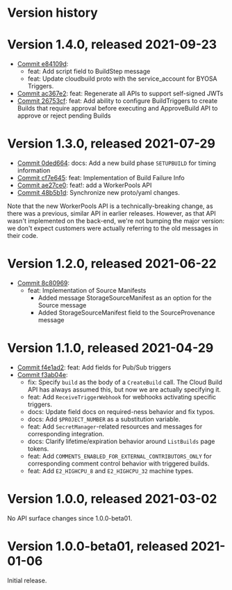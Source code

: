 # Version history

# Version 1.4.0, released 2021-09-23

- [Commit e84109d](https://github.com/googleapis/google-cloud-dotnet/commit/e84109d):
  - feat: Add script field to BuildStep message
  - feat: Update cloudbuild proto with the service_account for BYOSA Triggers.
- [Commit ac367e2](https://github.com/googleapis/google-cloud-dotnet/commit/ac367e2): feat: Regenerate all APIs to support self-signed JWTs
- [Commit 26753cf](https://github.com/googleapis/google-cloud-dotnet/commit/26753cf): feat: Add ability to configure BuildTriggers to create Builds that require approval before executing and ApproveBuild API to approve or reject pending Builds

# Version 1.3.0, released 2021-07-29

- [Commit 0ded664](https://github.com/googleapis/google-cloud-dotnet/commit/0ded664): docs: Add a new build phase `SETUPBUILD` for timing information
- [Commit cf7e645](https://github.com/googleapis/google-cloud-dotnet/commit/cf7e645): feat: Implementation of Build Failure Info
- [Commit ae27ce0](https://github.com/googleapis/google-cloud-dotnet/commit/ae27ce0): feat!: add a WorkerPools API
- [Commit 48b5b1d](https://github.com/googleapis/google-cloud-dotnet/commit/48b5b1d): Synchronize new proto/yaml changes.

Note that the new WorkerPools API is a technically-breaking change,
as there was a previous, similar API in earlier releases. However,
as that API wasn't implemented on the back-end, we're not bumping
the major version: we don't expect customers were actually referring
to the old messages in their code.

# Version 1.2.0, released 2021-06-22

- [Commit 8c80969](https://github.com/googleapis/google-cloud-dotnet/commit/8c80969):
  - feat: Implementation of Source Manifests
    - Added message StorageSourceManifest as an option for the Source message
    - Added StorageSourceManifest field to the SourceProvenance message

# Version 1.1.0, released 2021-04-29

- [Commit f4e1ad2](https://github.com/googleapis/google-cloud-dotnet/commit/f4e1ad2): feat: Add fields for Pub/Sub triggers
- [Commit f3ab04e](https://github.com/googleapis/google-cloud-dotnet/commit/f3ab04e):
  - fix: Specify `build` as the body of a `CreateBuild` call. The Cloud Build API has always assumed this, but now we are actually specifying it.
  - feat: Add `ReceiveTriggerWebhook` for webhooks activating specific triggers.
  - docs: Update field docs on required-ness behavior and fix typos.
  - docs: Add `$PROJECT_NUMBER` as a substitution variable.
  - feat: Add `SecretManager`-related resources and messages for corresponding integration.
  - docs: Clarify lifetime/expiration behavior around `ListBuilds` page tokens.
  - feat: Add `COMMENTS_ENABLED_FOR_EXTERNAL_CONTRIBUTORS_ONLY` for corresponding comment control behavior with triggered builds.
  - feat: Add `E2_HIGHCPU_8` and `E2_HIGHCPU_32` machine types.

# Version 1.0.0, released 2021-03-02

No API surface changes since 1.0.0-beta01.

# Version 1.0.0-beta01, released 2021-01-06

Initial release.
